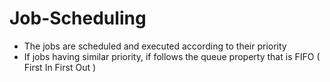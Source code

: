 # Job-Scheduling
  - The jobs are scheduled and executed according to their priority
  - If jobs having similar priority, if follows the queue property that is FIFO ( First In First Out ) 


